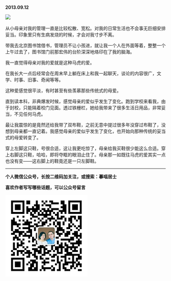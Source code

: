 **2013.09.12**

![](http://upload-images.jianshu.io/upload_images/51001-a3095ec225250f4a.jpg?imageMogr2/auto-orient/strip%7CimageView2/2/w/1240)

从小母亲对我的管理一直是比较松散、宽松。对我的日常生活也不会事无巨细安排妥当。印象里只有生病发烧的时候，才会对我寸步不离。

带我去北京图书馆借书，管理员不让小孩进，就让我一个人在外面等着，整整一个上午过去了，图书馆门前那宏伟的台阶深深地烙印在了我的脑海。

我一直觉得母亲对我的爱就是这种马虎的爱。

在我长大一点后经常会在周末早上躺在床上和我一起聊天，谈论的内容很广，文学、时事、旧事、奇闻等等。

这种爱感觉很平淡，有时甚至有些羡慕那些传统式的母爱。

直到读本科，非典爆发时候，感觉母亲的爱似乎发生了变化。跑到学校来看我，由于封校，只能隔着校门见面。透过铁栅栏，她给我带来了很多生活日用品，非常妥当，不见任何马虎。

最让我震惊的是竟然还给我带了双布鞋，之前无意中提过很多年没穿过布鞋了，没想到母亲都一直记着。我感觉母亲的爱似乎发生了变化，也开始向那种传统的妥当式的母爱转变了。

穿上左脚这只鞋，号很合适，这让我更吃惊了，母亲给我买鞋很少能这么合适。穿上右脚这只鞋，哈哈，即将夺眶的眼泪止住了。母亲那一如既往马虎的爱其实一点也没有变——这右脚上的鞋竟还是一只左脚鞋。

***


**个人微信公众号，长按二维码加关注，或搜索：摹喵居士**

**喜欢作者写写哪些话题，可以公众号留言**

![](https://github.com/jiluofu/jiluofu.github.com/raw/master/momiaojushi/static/qrcode.jpg)